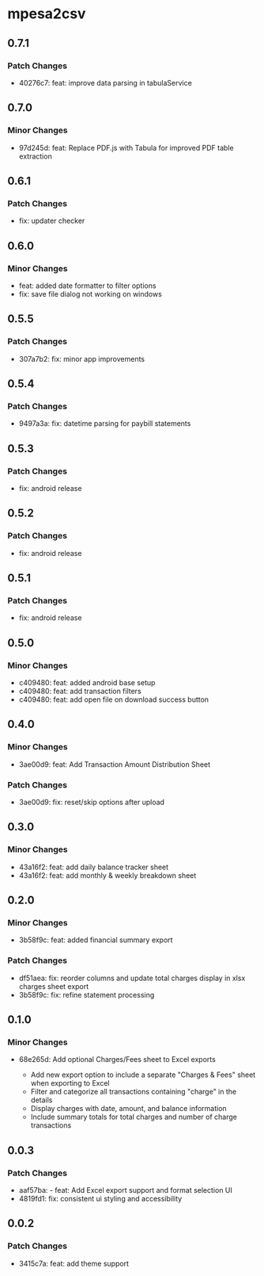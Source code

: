 # mpesa2csv

## 0.7.1

### Patch Changes

- 40276c7: feat: improve data parsing in tabulaService

## 0.7.0

### Minor Changes

- 97d245d: feat: Replace PDF.js with Tabula for improved PDF table extraction

## 0.6.1

### Patch Changes

- fix: updater checker

## 0.6.0

### Minor Changes

- feat: added date formatter to filter options
- fix: save file dialog not working on windows

## 0.5.5

### Patch Changes

- 307a7b2: fix: minor app improvements

## 0.5.4

### Patch Changes

- 9497a3a: fix: datetime parsing for paybill statements

## 0.5.3

### Patch Changes

- fix: android release

## 0.5.2

### Patch Changes

- fix: android release

## 0.5.1

### Patch Changes

- fix: android release

## 0.5.0

### Minor Changes

- c409480: feat: added android base setup
- c409480: feat: add transaction filters
- c409480: feat: add open file on download success button

## 0.4.0

### Minor Changes

- 3ae00d9: feat: Add Transaction Amount Distribution Sheet

### Patch Changes

- 3ae00d9: fix: reset/skip options after upload

## 0.3.0

### Minor Changes

- 43a16f2: feat: add daily balance tracker sheet
- 43a16f2: feat: add monthly & weekly breakdown sheet

## 0.2.0

### Minor Changes

- 3b58f9c: feat: added financial summary export

### Patch Changes

- df51aea: fix: reorder columns and update total charges display in xlsx charges sheet export
- 3b58f9c: fix: refine statement processing

## 0.1.0

### Minor Changes

- 68e265d: Add optional Charges/Fees sheet to Excel exports

  - Add new export option to include a separate "Charges & Fees" sheet when exporting to Excel
  - Filter and categorize all transactions containing "charge" in the details
  - Display charges with date, amount, and balance information
  - Include summary totals for total charges and number of charge transactions

## 0.0.3

### Patch Changes

- aaf57ba: - feat: Add Excel export support and format selection UI
- 4819fd1: fix: consistent ui styling and accessibility

## 0.0.2

### Patch Changes

- 3415c7a: feat: add theme support
